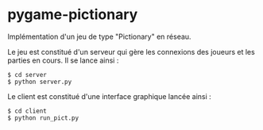 # pygame-pictionary

Implémentation d'un jeu de type "Pictionary" en réseau.

Le jeu est constitué d'un serveur qui gère les connexions des joueurs et les parties en cours. Il se lance ainsi :

```
$ cd server
$ python server.py
```

Le client est constitué d'une interface graphique lancée ainsi :

```
$ cd client
$ python run_pict.py
```
